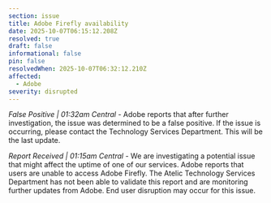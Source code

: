 ```yaml
---
section: issue
title: Adobe Firefly availability
date: 2025-10-07T06:15:12.208Z
resolved: true
draft: false
informational: false
pin: false
resolvedWhen: 2025-10-07T06:32:12.210Z
affected:
  - Adobe
severity: disrupted
---
```

*False Positive | 01:32am Central* - Adobe reports that after further investigation, the issue was determined to be a false positive. If the issue is occurring, please contact the Technology Services Department. This will be the last update.

*Report Received | 01:15am Central* - We are investigating a potential issue that might affect the uptime of one of our services. Adobe reports that users are unable to access Adobe Firefly. The Atelic Technology Services Department has not been able to validate this report and are monitoring further updates from Adobe. End user disruption may occur for this issue.